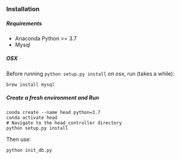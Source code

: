 ### Installation

##### Requirements
- Anaconda Python >= 3.7
- Mysql

##### OSX

Before running `python setup.py install` on osx, run (takes a while):
```
brew install mysql
```

##### Create a fresh environment and Run

```
conda create --name head python=3.7
conda activate head
# Navigate to the head_controller directory
python setup.py install
```

Then use:

```
python init_db.py
```
